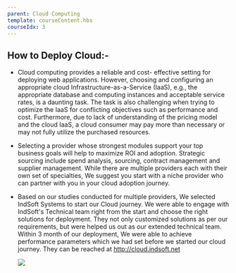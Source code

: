 ```yaml
---
parent: Cloud Computing
template: courseContent.hbs
courseIdx: 3
---
```


## How to Deploy Cloud:-

- Cloud computing provides a reliable and cost- effective setting for deploying web applications. However, choosing and configuring an appropriate cloud Infrastructure-as-a-Service (IaaS), e.g., the appropriate database and computing instances and acceptable service rates, is a daunting task. The task is also challenging when trying to optimize the IaaS for conflicting objectives such as performance and cost. Furthermore, due to lack of understanding of the pricing model and the cloud IaaS, a cloud consumer may pay more than necessary or may not fully utilize the purchased resources.

- Selecting a provider whose strongest modules support your top business goals will help to maximize ROI and adoption. Strategic sourcing include spend analysis, sourcing, contract management and supplier management. While there are multiple providers each with their own set of specialties, We suggest you start with a niche provider who can partner with you in your cloud adoption journey. 

- Based on our studies conducted for multiple providers, We selected IndSoft Systems to start our Cloud journey. We were able to engage with IndSoft's Technical team right from the start and choose the right solutions for deployment. They not only customized solutions as per our requirements, but were helped us out as our extended technical team. Within 3 month of our deployment, We were able to achieve performance parameters which we had set before we started our cloud journey. They can be reached at http://cloud.indsoft.net 

    ![](https://newuat.blockdegree.org/img/cloud-computing-imges/indsoft.png)